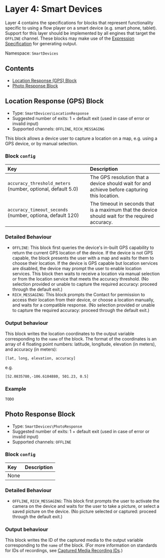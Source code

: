 # Layer 4: Smart Devices

Layer 4 contains the specifications for blocks that represent functionality specific to using a flow player on a smart device \(e.g. smart phone, tablet\).  
Support for this layer should be implemented by all engines that target the `OFFLINE` channel. These blocks may make use of the [Expression Specification](../expressions.md) for generating output.

Namespace: `SmartDevices`

## Contents

* [Location Response \(GPS\) Block](blocks-3.md#location-response-gps-block)
* [Photo Response Block](blocks-3.md#photo-response-block)

## Location Response \(GPS\) Block

* Type: `SmartDevices\LocationResponse`
* Suggested number of exits: 1 + default exit (used in case of error or invalid input)
* Supported channels: `OFFLINE`, `RICH_MESSAGING`

This block allows a device user to capture a location on a map, e.g. using a GPS device, or by manual selection.

### Block `config`

| Key | Description |
| :--- | :--- |
| `accuracy_threshold_meters` \(number, optional, default 5.0\) | The GPS resolution that a device should wait for and achieve before capturing this location. |
| `accuracy_timeout_seconds` \(number, optiona, default 120\) | The timeout in seconds that is a maximum that the device should wait for the required accuracy. |

### Detailed Behaviour

* `OFFLINE`: This block first queries the device's in-built GPS capability to return the current GPS location of the device. If the device is not GPS capable, the block presents the user with a map and waits for them to choose their location.  If the device is GPS capable but location services are disabled, the device may prompt the user to enable location services. This block then waits to receive a location via manual selection or from the location service that meets the accuracy threshold.  \(No selection provided or unable to capture the required accuracy: proceed through the default exit.\)
* `RICH_MESSAGING`: This block prompts the Contact for permission to access their location from their device, or choose a location manually, and waits for a compatible response. \(No selection provided or unable to capture the required accuracy: proceed through the default exit.\)

### Output behaviour

This block writes the location coordinates to the output variable corresponding to the `name` of the block. The format of the coordinates is an array of 4 floating point numbers: latitude, longitude, elevation \(in meters\), and accuracy \(in meters\):

```text
[lat, long, elevation, accuracy]
```

e.g.

```text
[52.0835780,-106.6104880, 501.23, 0.5]
```

### Example

```text
TODO
```

## Photo Response Block

* Type: `SmartDevices\PhotoResponse`
* Suggested number of exits: 1 + default exit (used in case of error or invalid input)
* Supported channels: `OFFLINE`

### Block `config`

| Key | Description |
| :--- | :--- |
| None |  |

### Detailed Behaviour

* `OFFLINE`, `RICH_MESSAGING`: This block first prompts the user to activate the camera on the device and waits for the user to take a picture, or select a saved picture on the device. \(No picture selected or captured: proceed through the default exit.\)

### Output behaviour

This block writes the ID of the captured media to the output variable corresponding to the `name` of the block. \(For more information on standards for IDs of recordings, see [Captured Media Recording IDs](https://github.com/floip/flow-specification/tree/7a09ac6d0cd28370fd159bce33d69f61c8eb4c30/layers/layer4/TODO/README.md).\)

